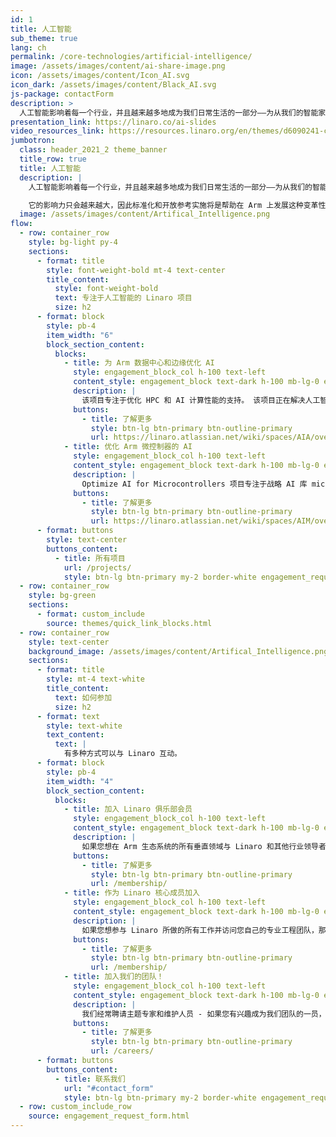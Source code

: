 ```yaml
---
id: 1
title: 人工智能
sub_theme: true
lang: ch
permalink: /core-technologies/artificial-intelligence/
image: /assets/images/content/ai-share-image.png
icon: /assets/images/content/Icon_AI.svg
icon_dark: /assets/images/content/Black_AI.svg
js-package: contactForm
description: >
  人工智能影响着每一个行业，并且越来越多地成为我们日常生活的一部分——为从我们的智能家居设备到数字语音助手和社交媒体账户的一切提供动力。
presentation_link: https://linaro.co/ai-slides
video_resources_link: https://resources.linaro.org/en/themes/d6090241-cd9d-4534-bd53-ce29c2814671
jumbotron:
  class: header_2021_2 theme_banner
  title_row: true
  title: 人工智能
  description: |
    人工智能影响着每一个行业，并且越来越多地成为我们日常生活的一部分——为从我们的智能家居设备到数字语音助手和社交媒体账户的一切提供动力。

    它的影响力只会越来越大，因此标准化和开放参考实施将是帮助在 Arm 上发展这种变革性技术的关键。 Linaro 与行业领导者合作，将一流的机器学习推理和人工智能 (AI) 引入 Arm 生态系统。 这涉及在我们的成员公司硬件上通过一系列战略性 AI 项目推动针对 Arm 优化的体验。
  image: /assets/images/content/Artifical_Intelligence.png
flow:
  - row: container_row
    style: bg-light py-4
    sections:
      - format: title
        style: font-weight-bold mt-4 text-center
        title_content:
          style: font-weight-bold
          text: 专注于人工智能的 Linaro 项目
          size: h2
      - format: block
        style: pb-4
        item_width: "6"
        block_section_content:
          blocks:
            - title: 为 Arm 数据中心和边缘优化 AI
              style: engagement_block_col h-100 text-left
              content_style: engagement_block text-dark h-100 mb-lg-0 engagement_block_content d-flex flex-column justify-content-around align-items-baseline
              description: |
                该项目专注于优化 HPC 和 AI 计算性能的支持。 该项目正在解决人工智能训练和推理的广泛用例，针对基于 Armv8.x 的服务器和超级计算机，例如富士通的高端 Fugaku 超级计算机、Neoverse 和基于 Cortex-A 的边缘设备。
              buttons:
                - title: 了解更多
                  style: btn-lg btn-primary btn-outline-primary
                  url: https://linaro.atlassian.net/wiki/spaces/AIA/overview
            - title: 优化 Arm 微控制器的 AI
              style: engagement_block_col h-100 text-left
              content_style: engagement_block text-dark h-100 mb-lg-0 engagement_block_content d-flex flex-column justify-content-around align-items-baseline
              description: |
                Optimize AI for Microcontrollers 项目专注于战略 AI 库 microTVM 和 Tensorflow Lite Micro。 该项目的目的是在 Arm 微控制器上启用推理工作负载，同时优化深度嵌入式环境的 AI 编译器体验。
              buttons:
                - title: 了解更多
                  style: btn-lg btn-primary btn-outline-primary
                  url: https://linaro.atlassian.net/wiki/spaces/AIM/overview
      - format: buttons
        style: text-center
        buttons_content:
          - title: 所有项目
            url: /projects/
            style: btn-lg btn-primary my-2 border-white engagement_request_contact_btn
  - row: container_row
    style: bg-green
    sections:
      - format: custom_include
        source: themes/quick_link_blocks.html
  - row: container_row
    style: text-center
    background_image: /assets/images/content/Artifical_Intelligence.png
    sections:
      - format: title
        style: mt-4 text-white
        title_content:
          text: 如何参加
          size: h2
      - format: text
        style: text-white
        text_content:
          text: |
            有多种方式可以与 Linaro 互动。
      - format: block
        style: pb-4
        item_width: "4"
        block_section_content:
          blocks:
            - title: 加入 Linaro 俱乐部会员
              style: engagement_block_col h-100 text-left
              content_style: engagement_block text-dark h-100 mb-lg-0 engagement_block_content d-flex flex-column justify-content-around align-items-baseline
              description: |
                如果您想在 Arm 生态系统的所有垂直领域与 Linaro 和其他行业领导者合作，俱乐部会员资格是您的正确选择。
              buttons:
                - title: 了解更多
                  style: btn-lg btn-primary btn-outline-primary
                  url: /membership/
            - title: 作为 Linaro 核心成员加入
              style: engagement_block_col h-100 text-left
              content_style: engagement_block text-dark h-100 mb-lg-0 engagement_block_content d-flex flex-column justify-content-around align-items-baseline
              description: |
                如果您想参与 Linaro 所做的所有工作并访问您自己的专业工程团队，那么核心会员是您的正确选择。
              buttons:
                - title: 了解更多
                  style: btn-lg btn-primary btn-outline-primary
                  url: /membership/
            - title: 加入我们的团队！
              style: engagement_block_col h-100 text-left
              content_style: engagement_block text-dark h-100 mb-lg-0 engagement_block_content d-flex flex-column justify-content-around align-items-baseline
              description: |
                我们经常聘请主题专家和维护人员 - 如果您有兴趣成为我们团队的一员，请访问 Linaro 职业页面以了解更多信息。
              buttons:
                - title: 了解更多
                  style: btn-lg btn-primary btn-outline-primary
                  url: /careers/
      - format: buttons
        buttons_content:
          - title: 联系我们
            url: "#contact_form"
            style: btn-lg btn-primary my-2 border-white engagement_request_contact_btn
  - row: custom_include_row
    source: engagement_request_form.html
---
```

